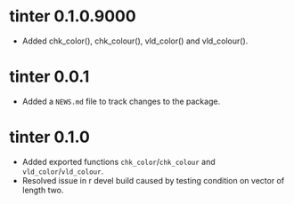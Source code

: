 # tinter 0.1.0.9000

- Added chk_color(), chk_colour(), vld_color() and vld_colour().


# tinter 0.0.1

* Added a `NEWS.md` file to track changes to the package.

# tinter 0.1.0

* Added exported functions `chk_color`/`chk_colour` and `vld_color`/`vld_colour`.
* Resolved issue in r devel build caused by testing condition on vector of length two.
